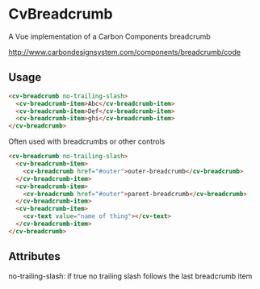 # CvBreadcrumb

A Vue implementation of a Carbon Components breadcrumb

http://www.carbondesignsystem.com/components/breadcrumb/code

## Usage

```html
<cv-breadcrumb no-trailing-slash>
  <cv-breadcrumb-item>Abc</cv-breadcrumb-item>
  <cv-breadcrumb-item>Def</cv-breadcrumb-item>
  <cv-breadcrumb-item>ghi</cv-breadcrumb-item>
</cv-breadcrumb>
```

Often used with breadcrumbs or other controls

```html
<cv-breadcrumb no-trailing-slash>
  <cv-breadcrumb-item>
    <cv-breadcrumb href="#outer">outer-breadcrumb</cv-breadcrumb>
  </cv-breadcrumb-item>
  <cv-breadcrumb-item>
    <cv-breadcrumb href="#outer">parent-breadcrumb</cv-breadcrumb>
  </cv-breadcrumb-item>
  <cv-breadcrumb-item>
    <cv-text value="name of thing"></cv-text>
  </cv-breadcrumb-item>
</cv-breadcrumb>
```

## Attributes

no-trailing-slash: if true no trailing slash follows the last breadcrumb item
